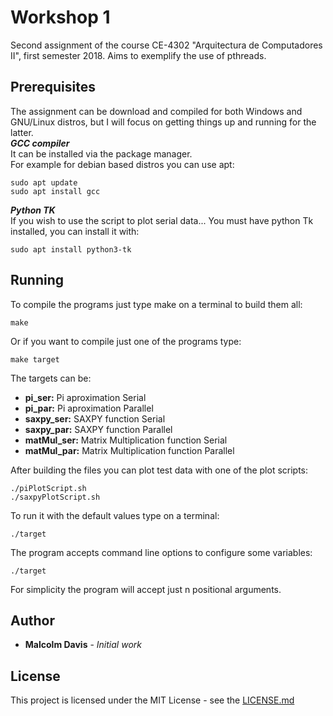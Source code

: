 # Workshop 1
Second assignment of the course CE-4302 "Arquitectura de Computadores II", first semester 2018. Aims to exemplify the use of pthreads.

## Prerequisites
The assignment can be download and compiled for both Windows and GNU/Linux distros, but I will focus on getting things up and running for the latter.     
***GCC compiler***    
It can be installed via the package manager.   
For example for debian based distros you can use apt:
```
sudo apt update
sudo apt install gcc
```
***Python TK***    
If you wish to use the script to plot serial data... You must have python Tk installed, you can install it with:
```
sudo apt install python3-tk
```
## Running

To compile the programs just type make on a terminal to build them all:
```
make
```
Or if you want to compile just one of the programs type:
```
make target
```
The targets can be:
* **pi_ser:** Pi aproximation Serial
* **pi_par:** Pi aproximation Parallel
* **saxpy_ser:** SAXPY function Serial
* **saxpy_par:** SAXPY function Parallel
* **matMul_ser:** Matrix Multiplication function Serial
* **matMul_par:** Matrix Multiplication function Parallel

After building the files you can plot test data with one of the plot scripts:
```
./piPlotScript.sh
./saxpyPlotScript.sh
```

To run it with the default values type on a terminal:
```
./target 
```
The program accepts command line options to configure some variables:
```
./target 
```
For simplicity the program will accept just n positional arguments.
## Author
* **Malcolm Davis** - *Initial work* 

## License

This project is licensed under the MIT License - see the [LICENSE.md](../../../LICENSE.md)

